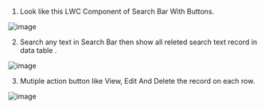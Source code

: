 1) Look like this LWC Component of Search Bar With Buttons.

![image](https://github.com/amolmeshram31/Search-Bar-With-Data-Table-LWC/assets/156906608/a07e7c7f-c968-4746-b675-06fe106847be)

2) Search any text in Search Bar then show all releted search text record in data table .

![image](https://github.com/amolmeshram31/Search-Bar-With-Data-Table-LWC/assets/156906608/379765bf-dccd-4ed7-95ed-6f86c490ec1b)

3) Mutiple action button like View, Edit And Delete the record on each row.
  
![image](https://github.com/amolmeshram31/Search-Bar-With-Data-Table-LWC/assets/156906608/a15e58f0-29e9-478e-ad61-4a17fb37da74)
